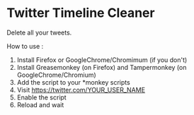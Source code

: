 Twitter Timeline Cleaner
========================

Delete all your tweets.

How to use :
1. Install Firefox or GoogleChrome/Chromimum (if you don't) <br>
2. Install Greasemonkey (on Firefox) and Tampermonkey (on GoogleChrome/Chromium) <br>
3. Add the script to your *monkey scripts <br>
4. Visit https://twitter.com/YOUR_USER_NAME <br>
5. Enable the script <br>
6. Reload and wait <br>